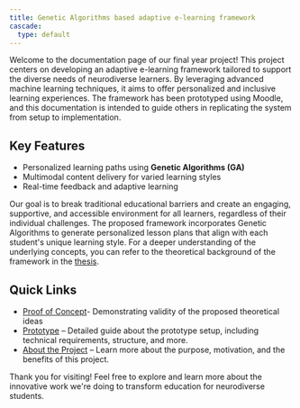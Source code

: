 ```yaml
---
title: Genetic Algorithms based adaptive e-learning framework
cascade:
  type: default
---
```



Welcome to the documentation page of our final year project! This project centers on developing an adaptive e-learning framework tailored to support the diverse needs of neurodiverse learners. By leveraging advanced machine learning techniques, it aims to offer personalized and inclusive learning experiences. The framework has been prototyped using Moodle, and this documentation is intended to guide others in replicating the system from setup to implementation.


## Key Features
- Personalized learning paths using **Genetic Algorithms (GA)**
- Multimodal content delivery for varied learning styles
- Real-time feedback and adaptive learning

Our goal is to break traditional educational barriers and create an engaging, supportive, and accessible environment for all learners, regardless of their individual challenges. The proposed framework incorporates Genetic Algorithms to generate personalized lesson plans that align with each student's unique learning style. For a deeper understanding of the underlying concepts, you can refer to the theoretical background of the framework in the [thesis](/Files/final_doc.pdf).

## Quick Links

- [Proof of Concept](/docs/proof-of-concept)- Demonstrating validity of the proposed theoretical ideas
- [Prototype](/docs/Prototype) – Detailed guide about the prototype setup, including technical requirements, structure, and more.
- [About the Project](/about) – Learn more about the purpose, motivation, and the benefits of this project.

Thank you for visiting! Feel free to explore and learn more about the innovative work we're doing to transform education for neurodiverse students.
